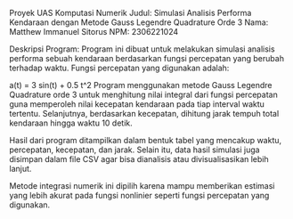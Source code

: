 Proyek UAS Komputasi Numerik
Judul: Simulasi Analisis Performa Kendaraan dengan Metode Gauss Legendre Quadrature Orde 3
Nama: Matthew Immanuel Sitorus
NPM: 2306221024

Deskripsi Program:
Program ini dibuat untuk melakukan simulasi analisis performa sebuah kendaraan berdasarkan fungsi percepatan yang berubah terhadap waktu. Fungsi percepatan yang digunakan adalah:

a(t) = 3 sin(t) + 0.5 t^2
Program menggunakan metode Gauss Legendre Quadrature orde 3 untuk menghitung nilai integral dari fungsi percepatan guna memperoleh nilai kecepatan kendaraan pada tiap interval waktu tertentu. Selanjutnya, berdasarkan kecepatan, dihitung jarak tempuh total kendaraan hingga waktu 10 detik.

Hasil dari program ditampilkan dalam bentuk tabel yang mencakup waktu, percepatan, kecepatan, dan jarak. Selain itu, data hasil simulasi juga disimpan dalam file CSV agar bisa dianalisis atau divisualisasikan lebih lanjut.

Metode integrasi numerik ini dipilih karena mampu memberikan estimasi yang lebih akurat pada fungsi nonlinier seperti fungsi percepatan yang digunakan.
